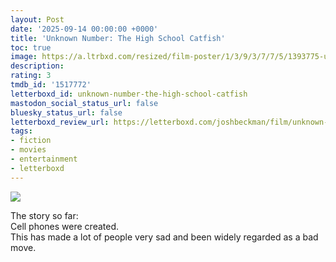 ```yaml
---
layout: Post
date: '2025-09-14 00:00:00 +0000'
title: 'Unknown Number: The High School Catfish'
toc: true
image: https://a.ltrbxd.com/resized/film-poster/1/3/9/3/7/7/5/1393775-unknown-number-the-high-school-catfish-0-600-0-900-crop.jpg?v=2ca7cc0cd5
description:
rating: 3
tmdb_id: '1517772'
letterboxd_id: unknown-number-the-high-school-catfish
mastodon_social_status_url: false
bluesky_status_url: false
letterboxd_review_url: https://letterboxd.com/joshbeckman/film/unknown-number-the-high-school-catfish/
tags:
- fiction
- movies
- entertainment
- letterboxd
---
```


 <p><img src="https://a.ltrbxd.com/resized/film-poster/1/3/9/3/7/7/5/1393775-unknown-number-the-high-school-catfish-0-600-0-900-crop.jpg?v=2ca7cc0cd5"/></p> <p>The story so far:<br />Cell phones were created.<br />This has made a lot of people very sad and been widely regarded as a bad move.</p> 
